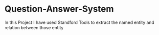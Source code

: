 # Question-Answer-System
In this Project I have used Standford Tools to extract the named entity and relation between those entity
